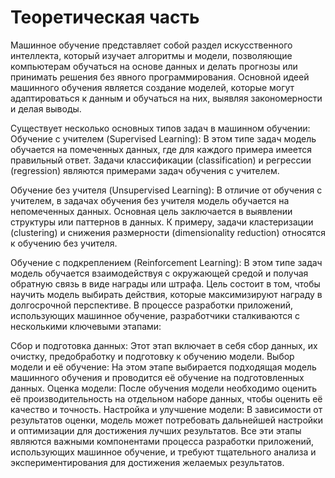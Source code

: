 # Теоретическая часть 
Машинное обучение представляет собой раздел искусственного интеллекта, который изучает алгоритмы и модели, позволяющие компьютерам обучаться на основе данных и делать прогнозы или принимать решения без явного программирования. Основной идеей машинного обучения является создание моделей, которые могут адаптироваться к данным и обучаться на них, выявляя закономерности и делая выводы.


Существует несколько основных типов задач в машинном обучении:
Обучение с учителем (Supervised Learning): В этом типе задач модель обучается на помеченных данных, где для каждого примера имеется правильный ответ. Задачи классификации (classification) и регрессии (regression) являются примерами задач обучения с учителем.

Обучение без учителя (Unsupervised Learning): В отличие от обучения с учителем, в задачах обучения без учителя модель обучается на непомеченных данных. Основная цель заключается в выявлении структуры или паттернов в данных. К примеру, задачи кластеризации (clustering) и снижения размерности (dimensionality reduction) относятся к обучению без учителя.

Обучение с подкреплением (Reinforcement Learning): В этом типе задач модель обучается взаимодействуя с окружающей средой и получая обратную связь в виде награды или штрафа. Цель состоит в том, чтобы научить модель выбирать действия, которые максимизируют награду в долгосрочной перспективе.
В процессе разработки приложений, использующих машинное обучение, разработчики сталкиваются с несколькими ключевыми этапами:

Сбор и подготовка данных: Этот этап включает в себя сбор данных, их очистку, предобработку и подготовку к обучению модели.
Выбор модели и её обучение: На этом этапе выбирается подходящая модель машинного обучения и проводится её обучение на подготовленных данных.
Оценка модели: После обучения модели необходимо оценить её производительность на отдельном наборе данных, чтобы оценить её качество и точность.
Настройка и улучшение модели: В зависимости от результатов оценки, модель может потребовать дальнейшей настройки и оптимизации для достижения лучших результатов.
Все эти этапы являются важными компонентами процесса разработки приложений, использующих машинное обучение, и требуют тщательного анализа и экспериментирования для достижения желаемых результатов.




